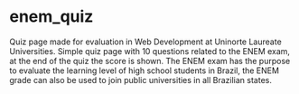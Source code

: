 # enem_quiz
Quiz page made for evaluation in Web Development at Uninorte Laureate Universities. Simple quiz page with 10 questions related to the ENEM exam, at the end of the quiz the score is shown. The ENEM exam has the purpose to evaluate the learning level of high school students in Brazil, the ENEM grade can also be used to join public universities in all Brazilian states.
